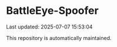 # BattleEye-Spoofer

Last updated: 2025-07-07 15:53:04

This repository is automatically maintained.
